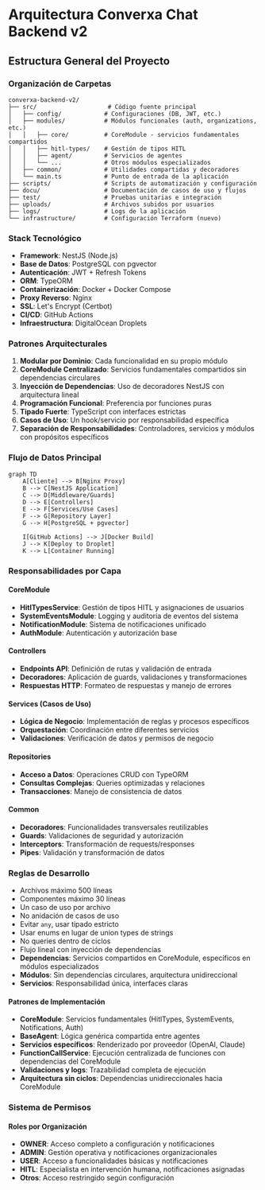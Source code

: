 # Arquitectura Converxa Chat Backend v2

## Estructura General del Proyecto

### Organización de Carpetas

```
converxa-backend-v2/
├── src/                    # Código fuente principal
│   ├── config/            # Configuraciones (DB, JWT, etc.)
│   ├── modules/           # Módulos funcionales (auth, organizations, etc.)
│   │   ├── core/          # CoreModule - servicios fundamentales compartidos
│   │   ├── hitl-types/    # Gestión de tipos HITL
│   │   ├── agent/         # Servicios de agentes
│   │   └── ...            # Otros módulos especializados
│   ├── common/            # Utilidades compartidas y decoradores
│   └── main.ts            # Punto de entrada de la aplicación
├── scripts/               # Scripts de automatización y configuración
├── docu/                  # Documentación de casos de uso y flujos
├── test/                  # Pruebas unitarias e integración
├── uploads/               # Archivos subidos por usuarios
├── logs/                  # Logs de la aplicación
└── infrastructure/        # Configuración Terraform (nuevo)
```

### Stack Tecnológico

- **Framework**: NestJS (Node.js)
- **Base de Datos**: PostgreSQL con pgvector
- **Autenticación**: JWT + Refresh Tokens
- **ORM**: TypeORM
- **Containerización**: Docker + Docker Compose
- **Proxy Reverso**: Nginx
- **SSL**: Let's Encrypt (Certbot)
- **CI/CD**: GitHub Actions
- **Infraestructura**: DigitalOcean Droplets

### Patrones Arquitecturales

1. **Modular por Dominio**: Cada funcionalidad en su propio módulo
2. **CoreModule Centralizado**: Servicios fundamentales compartidos sin dependencias circulares
3. **Inyección de Dependencias**: Uso de decoradores NestJS con arquitectura lineal
4. **Programación Funcional**: Preferencia por funciones puras
5. **Tipado Fuerte**: TypeScript con interfaces estrictas
6. **Casos de Uso**: Un hook/servicio por responsabilidad específica
7. **Separación de Responsabilidades**: Controladores, servicios y módulos con propósitos específicos

### Flujo de Datos Principal

```mermaid
graph TD
    A[Cliente] --> B[Nginx Proxy]
    B --> C[NestJS Application]
    C --> D[Middleware/Guards]
    D --> E[Controllers]
    E --> F[Services/Use Cases]
    F --> G[Repository Layer]
    G --> H[PostgreSQL + pgvector]

    I[GitHub Actions] --> J[Docker Build]
    J --> K[Deploy to Droplet]
    K --> L[Container Running]
```

### Responsabilidades por Capa

#### CoreModule
- **HitlTypesService**: Gestión de tipos HITL y asignaciones de usuarios
- **SystemEventsModule**: Logging y auditoría de eventos del sistema
- **NotificationModule**: Sistema de notificaciones unificado
- **AuthModule**: Autenticación y autorización base

#### Controllers
- **Endpoints API**: Definición de rutas y validación de entrada
- **Decoradores**: Aplicación de guards, validaciones y transformaciones
- **Respuestas HTTP**: Formateo de respuestas y manejo de errores

#### Services (Casos de Uso)
- **Lógica de Negocio**: Implementación de reglas y procesos específicos
- **Orquestación**: Coordinación entre diferentes servicios
- **Validaciones**: Verificación de datos y permisos de negocio

#### Repositories
- **Acceso a Datos**: Operaciones CRUD con TypeORM
- **Consultas Complejas**: Queries optimizadas y relaciones
- **Transacciones**: Manejo de consistencia de datos

#### Common
- **Decoradores**: Funcionalidades transversales reutilizables
- **Guards**: Validaciones de seguridad y autorización
- **Interceptors**: Transformación de requests/responses
- **Pipes**: Validación y transformación de datos

### Reglas de Desarrollo

- Archivos máximo 500 líneas
- Componentes máximo 30 líneas
- Un caso de uso por archivo
- No anidación de casos de uso
- Evitar `any`, usar tipado estricto
- Usar enums en lugar de union types de strings
- No queries dentro de ciclos
- Flujo lineal con inyección de dependencias
- **Dependencias**: Servicios compartidos en CoreModule, específicos en módulos especializados
- **Módulos**: Sin dependencias circulares, arquitectura unidireccional
- **Servicios**: Responsabilidad única, interfaces claras

#### Patrones de Implementación
- **CoreModule**: Servicios fundamentales (HitlTypes, SystemEvents, Notifications, Auth)
- **BaseAgent**: Lógica genérica compartida entre agentes
- **Servicios específicos**: Renderizado por proveedor (OpenAI, Claude)
- **FunctionCallService**: Ejecución centralizada de funciones con dependencias del CoreModule
- **Validaciones y logs**: Trazabilidad completa de ejecución
- **Arquitectura sin ciclos**: Dependencias unidireccionales hacia CoreModule

### Sistema de Permisos

#### Roles por Organización
- **OWNER**: Acceso completo a configuración y notificaciones
- **ADMIN**: Gestión operativa y notificaciones organizacionales
- **USER**: Acceso a funcionalidades básicas y notificaciones
- **HITL**: Especialista en intervención humana, notificaciones asignadas
- **Otros**: Acceso restringido según configuración
